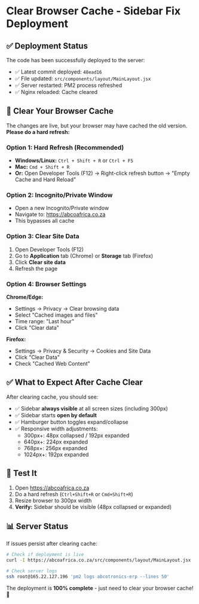 # Clear Browser Cache - Sidebar Fix Deployment

## ✅ Deployment Status
The code has been successfully deployed to the server:
- ✅ Latest commit deployed: `48ead16`
- ✅ File updated: `src/components/layout/MainLayout.jsx`
- ✅ Server restarted: PM2 process refreshed
- ✅ Nginx reloaded: Cache cleared

## 🔄 Clear Your Browser Cache

The changes are live, but your browser may have cached the old version. **Please do a hard refresh:**

### Option 1: Hard Refresh (Recommended)
- **Windows/Linux:** `Ctrl + Shift + R` or `Ctrl + F5`
- **Mac:** `Cmd + Shift + R`
- **Or:** Open Developer Tools (F12) → Right-click refresh button → "Empty Cache and Hard Reload"

### Option 2: Incognito/Private Window
- Open a new Incognito/Private window
- Navigate to: https://abcoafrica.co.za
- This bypasses all cache

### Option 3: Clear Site Data
1. Open Developer Tools (F12)
2. Go to **Application** tab (Chrome) or **Storage** tab (Firefox)
3. Click **Clear site data**
4. Refresh the page

### Option 4: Browser Settings
**Chrome/Edge:**
- Settings → Privacy → Clear browsing data
- Select "Cached images and files"
- Time range: "Last hour"
- Click "Clear data"

**Firefox:**
- Settings → Privacy & Security → Cookies and Site Data
- Click "Clear Data"
- Check "Cached Web Content"

## ✅ What to Expect After Cache Clear

After clearing cache, you should see:
- ✅ Sidebar **always visible** at all screen sizes (including 300px)
- ✅ Sidebar starts **open by default**
- ✅ Hamburger button toggles expand/collapse
- ✅ Responsive width adjustments:
  - 300px+: 48px collapsed / 192px expanded
  - 640px+: 224px expanded
  - 768px+: 256px expanded
  - 1024px+: 192px expanded

## 🧪 Test It

1. Open https://abcoafrica.co.za
2. Do a hard refresh (`Ctrl+Shift+R` or `Cmd+Shift+R`)
3. Resize browser to 300px width
4. **Verify:** Sidebar should be visible (48px collapsed or expanded)

## 📊 Server Status

If issues persist after clearing cache:
```bash
# Check if deployment is live
curl -I https://abcoafrica.co.za/src/components/layout/MainLayout.jsx

# Check server logs
ssh root@165.22.127.196 'pm2 logs abcotronics-erp --lines 50'
```

The deployment is **100% complete** - just need to clear your browser cache! 🎉

